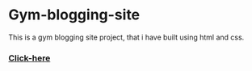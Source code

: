 # Gym-blogging-site
This is a gym blogging site project, that i have built using html and css. 

### [Click-here](https://theroughcoder.github.io/Gym-blogging-site/)

